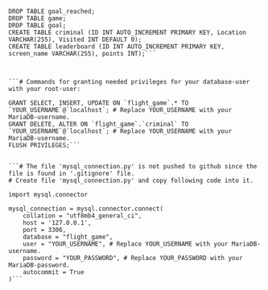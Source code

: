 ```# Commands for modifying flight_game database for our game:

DROP TABLE goal_reached;
DROP TABLE game;
DROP TABLE goal;
CREATE TABLE criminal (ID INT AUTO_INCREMENT PRIMARY KEY, Location VARCHAR(255), Visited INT DEFAULT 0);
CREATE TABLE leaderboard (ID INT AUTO_INCREMENT PRIMARY KEY, screen_name VARCHAR(255), points INT);```



```# Commands for granting needed privileges for your database-user with your root-user:  

GRANT SELECT, INSERT, UPDATE ON `flight_game`.* TO `YOUR_USERNAME`@`localhost`; # Replace YOUR_USERNAME with your MariaDB-username.
GRANT DELETE, ALTER ON `flight_game`.`criminal` TO `YOUR_USERNAME`@`localhost`; # Replace YOUR_USERNAME with your MariaDB-username.
FLUSH PRIVILEGES;```


```# The file 'mysql_connection.py' is not pushed to github since the file is found in '.gitignore' file. 
# Create file 'mysql_connection.py' and copy following code into it. 

import mysql.connector

mysql_connection = mysql.connector.connect(
    collation = "utf8mb4_general_ci",
    host = '127.0.0.1',
    port = 3306,
    database = "flight_game",
    user = "YOUR_USERNAME", # Replace YOUR_USERNAME with your MariaDB-username.
    password = "YOUR_PASSWORD", # Replace YOUR_PASSWORD with your MariaDB-password.
    autocommit = True
)```
